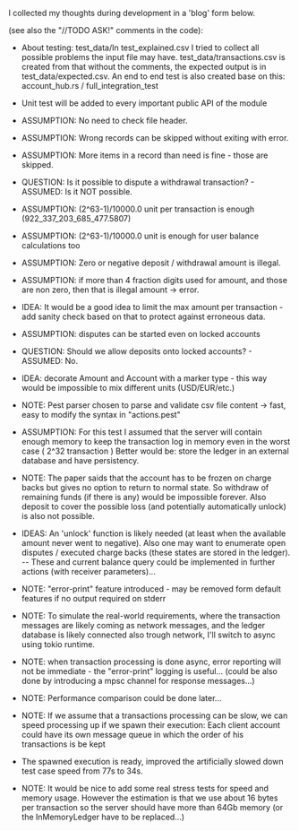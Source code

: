 
I collected my thoughts during development in a 'blog' form below.

(see also the "//TODO ASK!" comments in the code):

* About testing:  test_data/In test_explained.csv I tried to collect all possible problems the input file may have. test_data/transactions.csv is created from that without the comments, the expected output is in test_data/expected.csv. An end to end test is also created base on this: account_hub.rs / full_integration_test

* Unit test will be added to every important public API of the module 

* ASSUMPTION: No need to check file header.

* ASSUMPTION: Wrong records can be skipped without exiting with error.

* ASSUMPTION: More items in a record than need is fine - those are skipped.

* QUESTION: Is it possible to dispute a withdrawal transaction? - ASSUMED: Is it NOT possible.

* ASSUMPTION: (2^63-1)/10000.0 unit per transaction is enough (922_337_203_685_477.5807)

* ASSUMPTION: (2^63-1)/10000.0 unit is enough for user balance calculations too

* ASSUMPTION: Zero or negative deposit / withdrawal amount is illegal.

* ASSUMPTION: if more than 4 fraction digits used for amount, and those are non zero, then that is illegal amount -> error.

* IDEA: It would be a good idea to limit the max amount per transaction - add sanity check based on that to protect against erroneous data.

* ASSUMPTION: disputes can be started even on locked accounts

* QUESTION: Should we allow deposits onto locked accounts? - ASSUMED: No.

* IDEA: decorate Amount and Account with a marker type - this way would be impossible to mix different units (USD/EUR/etc.)

* NOTE: Pest parser chosen to parse and validate csv file content -> fast, easy to modify the syntax in "actions.pest"

* ASSUMPTION: For this test I assumed that the server will contain enough memory to keep the transaction log in memory even in the worst case ( 2^32 transaction )
Better would be: store the ledger in an external database and have persistency.

* NOTE: The paper saids that the account has to be frozen on charge backs but gives no option to return to normal state.
So withdraw of remaining funds (if there is any) would be impossible forever.
Also deposit to cover the possible loss (and potentially automatically unlock) is also not possible.

* IDEAS:  An 'unlock' function is likely needed (at least when the available amount never went to negative). Also one may want to enumerate open disputes / executed charge backs (these states are stored in the ledger). -- These and current balance query could be implemented in further actions (with receiver parameters)...

* NOTE: "error-print" feature introduced - may be removed form default features if no output required on stderr

* NOTE: To simulate the real-world requirements, where the transaction messages are likely coming as network messages, and the ledger database is likely connected also trough network, I'll switch to async using tokio runtime.

* NOTE: when transaction processing is done async, error reporting will not be immediate - the "error-print" logging is useful... (could be also done by introducing a  mpsc channel for response messages...)

* NOTE: Performance comparison could be done later...

* NOTE: If we assume that a transactions processing can be slow, we can speed processing up if we spawn their execution:
Each client account could have its own message queue in which the order of his transactions is be kept

* The spawned execution is ready, improved the artificially slowed down test case speed from 77s to 34s.

* NOTE: It would be nice to add some real stress tests for speed and memory usage.
However the estimation is that we use about 16 bytes per transaction so the server should have more than 64Gb memory (or the InMemoryLedger have to be replaced...)